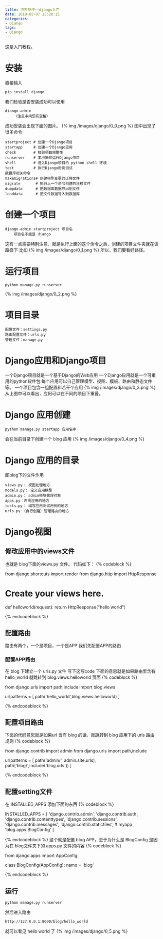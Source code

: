 ```yaml
---
title: 博客制作——django入门
date: 2019-08-07 13:28:15
categories:
- Diango
tags:
- Diango
---
```

这是入门教程。
<!-- more -->
# 安装
直接输入

	pip install django
	
我们检验是否安装成功可以使用

	diango-admin
		（注意中间没有空格）
		
成功安装会出现下面的图片。
{% img /images/django/0_0.png %}
图中出现了很多命令

	startproject # 创建一个Django项目
	startapp     # 创建一个Django应用
	check        # 校验项目完整性
	runserver    # 本地简易运行Django项目
	shell        # 进入Django项目的 python shell 环境
	test         # 执行Django用例测试
	数据库相关命令
	makemigrations# 创建模型变更的迁移文件
	migrate       # 执行上一个命令创建的迁移文件
	dumpdata      # 把数据库数据导出到文件
	loaddata      # 把文件数据导入到数据库
	
# 创建一个项目

	django-admin startproject 项目名
		项目名不能是 django
这有一点需要特别注意，就是执行上面的这个命令之后，创建的项目文件夹就在该路径下
比如
{% img /images/django/0_1.png %}
所以，我们要看好路径。
# 运行项目

	python manage.py runserver
	
{% img /images/django/0_2.png %}
# 项目目录

	配置文件：settings.py
	路由配置文件：urls.py
	管理文件：manage.py

# Django应用和Django项目
一个Django项目就是一个基于Django的Web应用
一个Django应用就是一个可重用的python软件包
每个应用可以自己管理模型、视图、模板、路由和静态文件等。
一个项目包含一组配置和若干个应用
{% img /images/django/0_3.png %}
从上图中可以看出，应用可以在不同的项目下重叠。
# Django 应用创建

	python manage.py startapp 应用名字
	
会在当前目录下创建一个 blog 应用
{% img /images/django/0_4.png %}
# Django 应用的目录
即blog下的文件作用

	views.py： 视图处理地方
	models.py： 定义应用模型
	admin.py： admin模块管理对象
	apps.py：声明应用的地方
	tests.py： 编写应用测试用例的地方
	urls.py：（自行创建）管理路由的地方
	
# Django视图
## 修改应用中的views文件
也就是 blog下面的views.py 文件。
代码如下：
{% codeblock %}

from django.shortcuts import render
from django.http import HttpResponse

# Create your views here.

def helloworld(request):
    return HttpResponse("hello world")

{% endcodeblock %}
## 配置路由
路由有两个，一个是项目，一个是APP
我们先配置APP的路由
### 配置APP路由
在 blog 下建立一个 urls.py 文件
写下这写code
下面的意思就是如果路由里含有hello_world 就跳转到 blog.views.helloworld 页面
{% codeblock %}

from django.urls import path,include
import blog.views

urlpatterns = [
    path('hello_world',blog.views.helloworld)
]

{% endcodeblock %}
## 配置项目路由
下面的代码意思就是如果url 含有 blog 的话，就跳转到 blog 应用下的 urls 路由规则
{% codeblock %}

from django.contrib import admin
from django.urls import path,include

urlpatterns = [
    path('admin/', admin.site.urls),
    path('blog/',include('blog.urls'))
]

{% endcodeblock %}
## 配置setting文件
在 INSTALLED_APPS 添加下面的东西
{% codeblock %}

INSTALLED_APPS = [
    'django.contrib.admin',
    'django.contrib.auth',
    'django.contrib.contenttypes',
    'django.contrib.sessions',
    'django.contrib.messages',
    'django.contrib.staticfiles',
    # myapp
    'blog.apps.BlogConfig'
]

{% endcodeblock %}
这个就是配置 blog APP，至于为什么是 BlogConfig 是因为在
blog文件夹下的 apps.py 文件的内容
{% codeblock %}

from django.apps import AppConfig


class BlogConfig(AppConfig):
    name = 'blog'

{% endcodeblock %}
## 运行

	python manage.py runserver
	
然后进入路由

	http://127.0.0.1:8000/blog/hello_world

就可以看见 hello world 了
{% img /images/django/0_5.png %}











